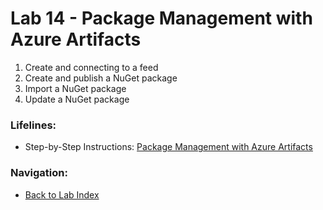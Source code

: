 # Lab 14 - Package Management with Azure Artifacts

1. Create and connecting to a feed
2. Create and publish a NuGet package
3. Import a NuGet package
4. Update a NuGet package

### Lifelines:

* Step-by-Step Instructions:
[Package Management with Azure Artifacts](https://azuredevopslabs.com/labs/azuredevops/packagemanagement/)

### Navigation:

* [Back to Lab Index](https://github.com/mikepfeiffer/azure-devops-labs)
